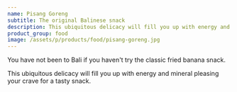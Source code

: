 ```yaml
---
name: Pisang Goreng
subtitle: The original Balinese snack
description: This ubiquitous delicacy will fill you up with energy and mineral pleasing your crave for a tasty snack.
product_group: food
image: /assets/p/products/food/pisang-goreng.jpg
---
```

You have not been to Bali if you haven't try the classic fried banana snack.

This ubiquitous delicacy will fill you up with energy and mineral pleasing your crave for a tasty snack.
